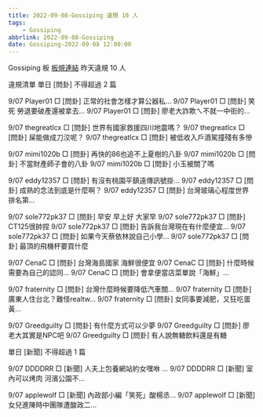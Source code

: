 ```yaml
---
title: 2022-09-08-Gossiping 違規 10 人
tags:
    - Gossiping
abbrlink: 2022-09-08-Gossiping
date: Gossiping-2022-09-08 12:00:00
---
```

Gossiping 板 [板規連結](https://www.ptt.cc/bbs/Gossiping/M.1637425085.A.07D.html)
昨天違規 10 人
<!-- more -->

違規清單
單日 [問卦] 不得超過 2 篇

9/07 Player01 □ [問卦] 正常的社會怎樣才算公器私…
9/07 Player01 □ [問卦] 笑死 勞退要破產還被拿去…
9/07 Player01 □ [問卦] 廖老大詐欺ㄟ不就一中街的…

9/07 thegreatlcx □ [問卦] 世界有國家救援四川地震嗎？
9/07 thegreatlcx □ [問卦] 屎能做成刀洨呢？
9/07 thegreatlcx □ [問卦] 被低收入戶酒駕撞殘有多慘

9/07 mimi1020b □ [問卦] 再快的86也追不上夏樹的八卦
9/07 mimi1020b □ [問卦] 不當財產師子會的八卦
9/07 mimi1020b □ [問卦] 小玉被關了嗎

9/07 eddy12357 □ [問卦] 有沒有桃園平鎮遠傳訊號掛…
9/07 eddy12357 □ [問卦] 成熟的念法到底是什麼啊？
9/07 eddy12357 □ [問卦] 台灣玻璃心程度世界排名第…

9/07 sole772pk37 □ [問卦] 早安 早上好 大家早
9/07 sole772pk37 □ [問卦] CT125很帥捏
9/07 sole772pk37 □ [問卦] 告訴我台灣現在有什麼便宜…
9/07 sole772pk37 □ [問卦] 如果今天蔡依林說自己小學…
9/07 sole772pk37 □ [問卦] 最頂的飛機杯要買什麼

9/07 CenaC □ [問卦] 台灣海島國家 海鮮很便宜
9/07 CenaC □ [問卦] 什麼時候需要為自己的認同…
9/07 CenaC □ [問卦] 會拿便當店菜單說「海鮮」…

9/07 fraternity □ [問卦] 台灣什麼時候要降低汽車關…
9/07 fraternity □ [問卦] 廣東人住台北？難怪realtw…
9/07 fraternity □ [問卦] 女同事要減肥，又狂吃蛋黃…

9/07 Greedguilty □ [問卦] 有什麼方式可以少夢
9/07 Greedguilty □ [問卦] 廖老大其實是NPC吧
9/07 Greedguilty □ [問卦] 有人說無糖飲料還是有糖

單日 [新聞] 不得超過 1 篇

9/07 DDDDRR □ [新聞] 人夫上包養網站約女嘿咻 …
9/07 DDDDRR □ [新聞] 室內可以烤肉 河濱公園不…

9/07 applewolf □ [新聞] 內政部小編「笑死」酸楊丞…
9/07 applewolf □ [新聞] 女兒進陳時中團隊遭酸政二…
